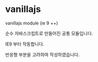 # vanillajs
vanillajs module (ie 9 ++)

순수 자바스크립트로 만들어진 공통 모듈입니다.

IE9 부터 작동합니다.

반응형 부분을 고려하여 작성하였습니다.
